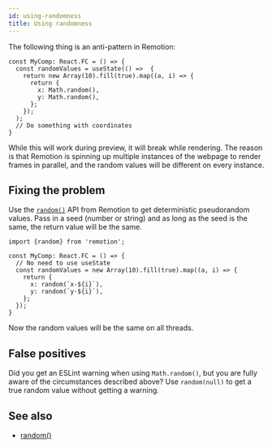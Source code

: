 ```yaml
---
id: using-randomness
title: Using randomness
---
```


The following thing is an anti-pattern in Remotion:

```tsx
const MyComp: React.FC = () => {
  const randomValues = useState(() =>  {
    return new Array(10).fill(true).map((a, i) => {
      return {
        x: Math.random(),
        y: Math.random(),
      };
    });
  );
  // Do something with coordinates
}
```

While this will work during preview, it will break while rendering. The reason is that Remotion is spinning up multiple instances of the webpage to render frames in parallel, and the random values will be different on every instance.

## Fixing the problem

Use the [`random()`](/docs/random) API from Remotion to get deterministic pseudorandom values. Pass in a seed (number or string) and as long as the seed is the same, the return value will be the same.

```tsx {7,8}
import {random} from 'remotion';

const MyComp: React.FC = () => {
  // No need to use useState
  const randomValues = new Array(10).fill(true).map((a, i) => {
    return {
      x: random(`x-${i}`),
      y: random(`y-${i}`),
    };
  });
}
```

Now the random values will be the same on all threads.

## False positives

Did you get an ESLint warning when using `Math.random()`, but you are fully aware of the circumstances described above? Use `random(null)` to get a true random value without getting a warning.

## See also

- [random()](/docs/random)
